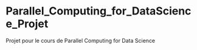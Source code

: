 # Parallel_Computing_for_DataScience_Projet
Projet pour le cours de Parallel Computing for Data Science
